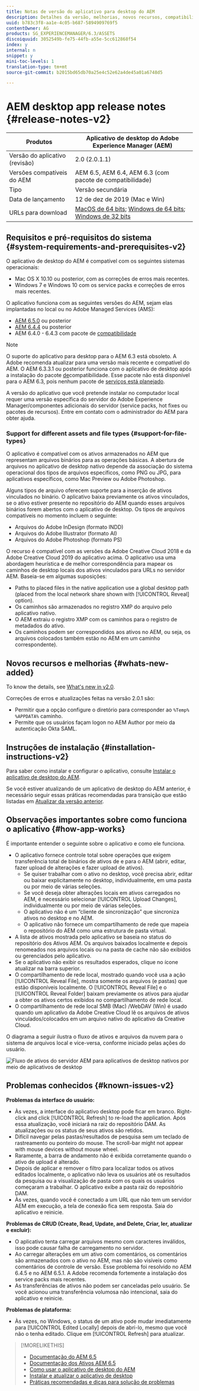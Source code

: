 ```yaml
---
title: Notas de versão do aplicativo para desktop do AEM
description: Detalhes da versão, melhorias, novos recursos, compatibilidade e links de download para o aplicativo de desktop do AEM.
uuid: b783c3f8-aa1e-4c05-b687-5894909769f5
contentOwner: AG
products: SG_EXPERIENCEMANAGER/6.3/ASSETS
discoiquuid: 3052549b-fe75-44fb-a55e-5cc612868f54
index: y
internal: n
snippet: y
mini-toc-levels: 1
translation-type: tm+mt
source-git-commit: b2015bd65db70a25e4c52e62a4de45a01a6748d5

---
```



# AEM desktop app release notes {#release-notes-v2}

| Produtos | Aplicativo de desktop do Adobe Experience Manager (AEM) |
|---------------|--------------------------------------------------------------------|
| Versão do aplicativo (revisão) | 2.0 (2.0.1.1) |
| Versões compatíveis do AEM | AEM 6.5, AEM 6.4, AEM 6.3 (com pacote de compatibilidade) |
| Tipo | Versão secundária |
| Data de lançamento | 12 de dez de 2019 (Mac e Win) |
| URLs para download | [MacOS de 64 bits](https://download.macromedia.com/aem-assets-companion-app/aem-desktop-osx-2.0.1.1.dmg); [Windows de 64 bits](https://download.macromedia.com/aem-assets-companion-app/aem-desktop-win64-2.0.1.1.exe); [Windows de 32 bits](https://download.macromedia.com/aem-assets-companion-app/aem-desktop-win32-2.0.1.1.exe) |

## Requisitos e pré-requisitos do sistema {#system-requirements-and-prerequisites-v2}

O aplicativo de desktop do AEM é compatível com os seguintes sistemas operacionais:

* Mac OS X 10.10 ou posterior, com as correções de erros mais recentes.
* Windows 7 e Windows 10 com os service packs e correções de erros mais recentes.

O aplicativo funciona com as seguintes versões do AEM, sejam elas implantadas no local ou no Adobe Managed Services (AMS):

* [AEM 6.5.0](https://helpx.adobe.com/experience-manager/6-5/release-notes.html) ou posterior
* [AEM 6.4.4](https://helpx.adobe.com/experience-manager/6-4/release-notes/sp-release-notes.html) ou posterior
* AEM 6.4.0 - 6.4.3 com pacote de [compatibilidade](https://www.adobeaemcloud.com/content/marketplace/marketplaceProxy.html?packagePath=/content/companies/public/adobe/packages/cq640/featurepack/adobe-asset-link-support)

>[!NOTE]
>
>O suporte do aplicativo para desktop para o AEM 6.3 está obsoleto. A Adobe recomenda atualizar para uma versão mais recente e compatível do AEM.
>O AEM 6.3.3.1 ou posterior funciona com o aplicativo de desktop após a instalação do pacote [de](https://www.adobeaemcloud.com/content/marketplace/marketplaceProxy.html?packagePath=/content/companies/public/adobe/packages/cq640/featurepack/adobe-asset-link-support)compatibilidade. Esse pacote não está disponível para o AEM 6.3, pois nenhum pacote de [serviços está planejado](https://helpx.adobe.com/experience-manager/maintenance-releases-roadmap.html).

A versão do aplicativo que você pretende instalar no computador local requer uma versão específica do servidor do Adobe Experience Manager/componentes adicionais do servidor (service packs, hot fixes ou pacotes de recursos). Entre em contato com o administrador do AEM para obter ajuda.

### Support for different assets and file types {#support-for-file-types}

O aplicativo é compatível com os ativos armazenados no AEM que representam arquivos binários para as operações básicas. A abertura de arquivos no aplicativo de desktop nativo depende da associação do sistema operacional dos tipos de arquivos específicos, como PNG ou JPG, para aplicativos específicos, como Mac Preview ou Adobe Photoshop.

Alguns tipos de arquivo oferecem suporte para a inserção de ativos vinculados no binário. O aplicativo baixa previamente os ativos vinculados, se o ativo estiver presente no repositório do AEM quando esses arquivos binários forem abertos com o aplicativo de desktop. Os tipos de arquivos compatíveis no momento incluem o seguinte:

* Arquivos do Adobe InDesign (formato INDD)
* Arquivos do Adobe Illustrator (formato AI)
* Arquivos do Adobe Photoshop (formato PS)

O recurso é compatível com as versões da Adobe Creative Cloud 2018 e da Adobe Creative Cloud 2019 do aplicativo acima. O aplicativo usa uma abordagem heurística e de melhor correspondência para mapear os caminhos de desktop locais dos ativos vinculados para URLs no servidor AEM. Baseia-se em algumas suposições:

* Paths to placed files in the native application use a global desktop path (placed from the local network share shown with [!UICONTROL Reveal] option).
* Os caminhos são armazenados no registro XMP do arquivo pelo aplicativo nativo.
* O AEM extraiu o registro XMP com os caminhos para o registro de metadados do ativo.
* Os caminhos podem ser correspondidos aos ativos no AEM, ou seja, os arquivos colocados também estão no AEM em um caminho correspondente).

## Novos recursos e melhorias {#whats-new-added}

To know the details, see [What's new in v2.0](introduction.md#whats-new-v2).

Correções de erros e atualizações feitas na versão 2.0.1 são:

* Permitir que a opção configure o diretório para corresponder ao `%Temp%` `%APPDATA%` caminho. <!-- CQ-4282665 -->
* Permite que os usuários façam logon no AEM Author por meio da autenticação Okta SAML. <!-- CQ-4278134 -->


## Instruções de instalação {#installation-instructions-v2}

Para saber como instalar e configurar o aplicativo, consulte [Instalar o aplicativo de desktop do AEM](install-upgrade.md).

Se você estiver atualizando de um aplicativo de desktop do AEM anterior, é necessário seguir essas práticas recomendadas para transição que estão listadas em [Atualizar da versão anterior](install-upgrade.md#upgrade-from-previous-version).

## Observações importantes sobre como funciona o aplicativo {#how-app-works}

É importante entender o seguinte sobre o aplicativo e como ele funciona.

* O aplicativo fornece controle total sobre operações que exigem transferência total de binários de ativos de e para o AEM (abrir, editar, fazer upload de alterações e fazer upload de ativos).
   * Se quiser trabalhar com o ativo no desktop, você precisa abrir, editar ou baixar explicitamente no desktop, individualmente, em uma pasta ou por meio de várias seleções.
   * Se você deseja obter alterações locais em ativos carregados no AEM, é necessário selecionar [!UICONTROL Upload Changes], individualmente ou por meio de várias seleções.
   * O aplicativo não é um “cliente de sincronização” que sincroniza ativos no desktop e no AEM.
   * O aplicativo não fornece um compartilhamento de rede que mapeia o repositório do AEM como uma estrutura de pasta virtual.
* A lista de ativos mostrada pelo aplicativo se baseia no status do repositório dos Ativos AEM. Os arquivos baixados localmente e depois renomeados nos arquivos locais ou na pasta de cache não são exibidos ou gerenciados pelo aplicativo.
* Se o aplicativo não exibir os resultados esperados, clique no ícone atualizar na barra superior.
* O compartilhamento de rede local, mostrado quando você usa a ação [!UICONTROL Reveal File], mostra somente os arquivos (e pastas) que estão disponíveis localmente. O [!UICONTROL Reveal File] e o [!UICONTROL Reveal Folder] baixam previamente os ativos para ajudar a obter os ativos certos exibidos no compartilhamento de rede local.
* O compartilhamento de rede local SMB (Mac) /WebDAV (Win) é usado quando um aplicativo da Adobe Creative Cloud lê os arquivos de ativos vinculados/colocados em um arquivo nativo do aplicativo da Creative Cloud.

O diagrama a seguir ilustra o fluxo de ativos e arquivos da nuvem para o sistema de arquivos local e vice-versa, conforme iniciado pelas ações do usuário.

![Fluxo de ativos do servidor AEM para aplicativos de desktop nativos por meio de aplicativos de desktop](assets/da20_flow_diagram.png)

## Problemas conhecidos {#known-issues-v2}

**Problemas da interface do usuário:**

* Às vezes, a interface do aplicativo desktop pode ficar em branco. Right-click and click [!UICONTROL Refresh] to re-load the application. Após essa atualização, você iniciará na raiz do repositório DAM. As atualizações ou os status de seus ativos são retidos. <!-- CQ-4270267 -->
* Difícil navegar pelas pastas/resultados de pesquisa sem um teclado de rastreamento ou ponteiro do mouse. The scroll-bar might not appear with mouse devices without mouse wheel. <!-- CQ-4269947 -->
* Raramente, a barra de andamento não é exibida corretamente quando o ativo de upload é alterado.
* Depois de aplicar e remover o filtro para localizar todos os ativos editados localmente, o aplicativo não leva os usuários até os resultados da pesquisa ou a visualização de pasta com os quais os usuários começaram a trabalhar. O aplicativo exibe a pasta raiz do repositório DAM.
* Às vezes, quando você é conectado a um URL que não tem um servidor AEM em execução, a tela de conexão fica sem resposta. Saia do aplicativo e reinicie.

**Problemas de CRUD (Create, Read, Update, and Delete, Criar, ler, atualizar e excluir):**

* O aplicativo tenta carregar arquivos mesmo com caracteres inválidos, isso pode causar falha de carregamento no servidor. <!-- CQ-4273652 -->
* Ao carregar alterações em um ativo com comentários, os comentários são armazenados com o ativo no AEM, mas não são visíveis como comentários de controle de versão. Esse problema foi resolvido no AEM 6.4.5 e no AEM 6.5.1. A Adobe recomenda fortemente a instalação dos service packs mais recentes. <!-- CQ-4268990 -->
* As transferências de ativos não podem ser canceladas pelo usuário. Se você acionou uma transferência volumosa não intencional, saia do aplicativo e reinicie. <!-- CQ-4278940 -->

**Problemas de plataforma:**

* Às vezes, no Windows, o status de um ativo pode mudar imediatamente para [!UICONTROL Edited Locally] depois de abri-lo, mesmo que você não o tenha editado. Clique em [!UICONTROL Refresh] para atualizar.

>[!MORELIKETHIS]
>
>* [Documentação do AEM 6.5](https://helpx.adobe.com/support/experience-manager/6-5.html)
>* [Documentação dos Ativos AEM 6.5](https://docs.adobe.com/content/help/en/experience-manager-65/assets/home.html)
>* [Como usar o aplicativo de desktop do AEM](using.md)
>* [Instalar e atualizar o aplicativo de desktop](install-upgrade.md)
>* [Práticas recomendadas e dicas para solução de problemas](troubleshoot.md)

